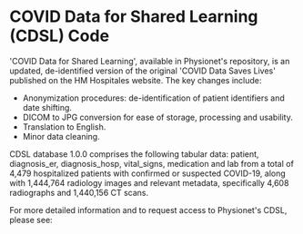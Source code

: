 # COVID Data for Shared Learning (CDSL) Code
'COVID Data for Shared Learning', available in Physionet's repository, is an updated, de-identified version of the original 'COVID Data Saves Lives' published on the HM Hospitales website. The key changes include:
 - Anonymization procedures: de-identification of patient identifiers and date shifting.
 - DICOM to JPG conversion for ease of storage, processing and usability. 
 - Translation to English.
 - Minor data cleaning. 

 CDSL database 1.0.0 comprises the following tabular data: patient, diagnosis_er, diagnosis_hosp, vital_signs, medication and lab from a total of 4,479 hospitalized patients with confirmed or suspected COVID-19, along with 1,444,764 radiology images and relevant metadata, specifically 4,608 radiographs and 1,440,156 CT scans.   

For more detailed information and to request access to Physionet's CDSL, please see: 
